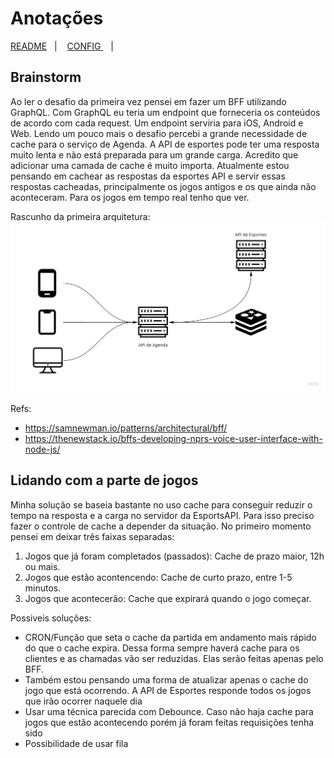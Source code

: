 # Anotações 


<p align="left">
  <a href="README.md">README</a>&nbsp;&nbsp;&nbsp;|&nbsp;&nbsp;&nbsp;
  <a href="CONFIG.md">CONFIG </a>&nbsp;&nbsp;&nbsp;|&nbsp;&nbsp;&nbsp;
</p>

## Brainstorm

Ao ler o desafio da primeira vez pensei em fazer um BFF utilizando GraphQL. Com GraphQL eu teria um endpoint que forneceria os conteúdos de acordo com cada request. Um endpoint serviria para iOS, Android e Web. Lendo um pouco mais o desafio percebi a grande necessidade de cache para o serviço de Agenda. A API de esportes pode ter uma resposta muito lenta e não está preparada para um grande carga. Acredito que adicionar uma camada de cache é muito importa. Atualmente estou pensando em cachear as respostas da esportes API e servir essas respostas cacheadas, principalmente os jogos antigos e os que ainda não aconteceram. Para os jogos em tempo real tenho que ver.

Rascunho da primeira arquitetura:
![](images/globo.jpg)

Refs: 
- https://samnewman.io/patterns/architectural/bff/
- https://thenewstack.io/bffs-developing-nprs-voice-user-interface-with-node-js/

## Lidando com a parte de jogos

Minha solução se baseia bastante no uso cache para conseguir reduzir o tempo na resposta e a carga no servidor da EsportsAPI. Para isso preciso fazer o controle de cache a depender da situação. No primeiro momento pensei em deixar três faixas separadas:

1. Jogos que já foram completados (passados): Cache de prazo maior, 12h ou mais.
2. Jogos que estão acontencendo: Cache de curto prazo, entre 1-5 minutos.
3. Jogos que acontecerão: Cache que expirará quando o jogo começar.

Possiveis soluções:
- CRON/Função que seta o cache da partida em andamento mais rápido do que o cache expira. Dessa forma sempre haverá cache para os clientes e as chamadas vão ser reduzidas. Elas serão feitas apenas pelo BFF.
- Também estou pensando uma forma de atualizar apenas o cache do jogo que está ocorrendo. A API de Esportes responde todos os jogos que irão ocorrer naquele dia
- Usar uma técnica parecida com Debounce. Caso não haja cache para jogos que estão acontecendo porém já foram feitas requisições tenha sido
- Possibilidade de usar fila 
